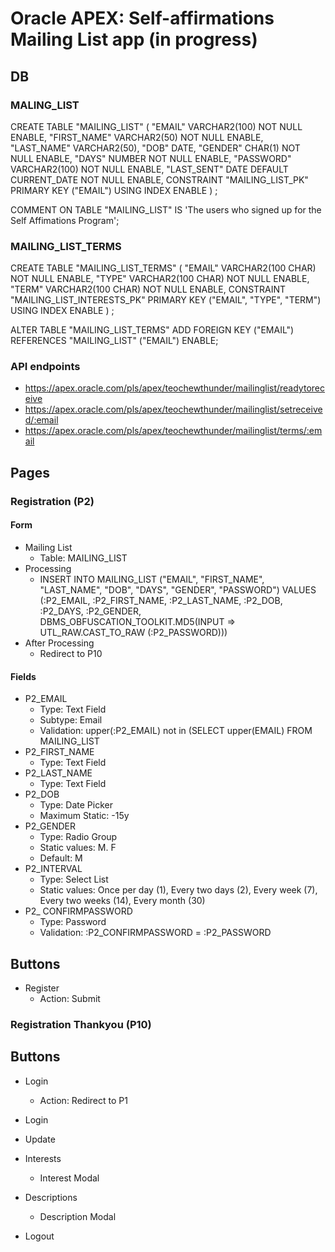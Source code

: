 # Oracle APEX: Self-affirmations Mailing List app (in progress)
## DB
### MALING_LIST
  CREATE TABLE "MAILING_LIST" 
   (	"EMAIL" VARCHAR2(100) NOT NULL ENABLE, 
	"FIRST_NAME" VARCHAR2(50) NOT NULL ENABLE, 
	"LAST_NAME" VARCHAR2(50), 
	"DOB" DATE, 
	"GENDER" CHAR(1) NOT NULL ENABLE, 
	"DAYS" NUMBER NOT NULL ENABLE, 
	"PASSWORD" VARCHAR2(100) NOT NULL ENABLE, 
	"LAST_SENT" DATE DEFAULT CURRENT_DATE NOT NULL ENABLE, 
	 CONSTRAINT "MAILING_LIST_PK" PRIMARY KEY ("EMAIL")
  USING INDEX  ENABLE
   ) ;

   COMMENT ON TABLE "MAILING_LIST"  IS 'The users who signed up for the Self Affimations Program';
### MAILING_LIST_TERMS
CREATE TABLE "MAILING_LIST_TERMS" 
   (	"EMAIL" VARCHAR2(100 CHAR) NOT NULL ENABLE, 
	"TYPE" VARCHAR2(100 CHAR) NOT NULL ENABLE, 
	"TERM" VARCHAR2(100 CHAR) NOT NULL ENABLE, 
	 CONSTRAINT "MAILING_LIST_INTERESTS_PK" PRIMARY KEY ("EMAIL", "TYPE", "TERM")
  USING INDEX  ENABLE
   ) ;

  ALTER TABLE "MAILING_LIST_TERMS" ADD FOREIGN KEY ("EMAIL")
	  REFERENCES "MAILING_LIST" ("EMAIL") ENABLE;
### API endpoints
- https://apex.oracle.com/pls/apex/teochewthunder/mailinglist/readytoreceive
- https://apex.oracle.com/pls/apex/teochewthunder/mailinglist/setreceived/:email
- https://apex.oracle.com/pls/apex/teochewthunder/mailinglist/terms/:email
  
## Pages
### Registration (P2)
#### Form
- Mailing List
    - Table: MAILING_LIST
- Processing
    - INSERT INTO MAILING_LIST ("EMAIL", "FIRST_NAME", "LAST_NAME", "DOB", "DAYS", "GENDER", "PASSWORD") VALUES (:P2_EMAIL, :P2_FIRST_NAME, :P2_LAST_NAME, :P2_DOB, :P2_DAYS, :P2_GENDER, DBMS_OBFUSCATION_TOOLKIT.MD5(INPUT => UTL_RAW.CAST_TO_RAW (:P2_PASSWORD)))
- After Processing
    - Redirect to P10
#### Fields
- P2_EMAIL
    - Type: Text Field
    - Subtype: Email
    - Validation: upper(:P2_EMAIL) not in (SELECT upper(EMAIL) FROM MAILING_LIST
- P2_FIRST_NAME
    - Type: Text Field
- P2_LAST_NAME
    - Type: Text Field
- P2_DOB
    - Type: Date Picker
    - Maximum Static: -15y 
- P2_GENDER
    - Type: Radio Group
    - Static values: M. F
    - Default: M 
- P2_INTERVAL
    - Type: Select List
    - Static values: Once per day (1), Every two days (2), Every week (7), Every two weeks (14), Every month (30)
- P2_ CONFIRMPASSWORD
    - Type: Password
    - Validation: :P2_CONFIRMPASSWORD = :P2_PASSWORD
## Buttons
- Register
    - Action: Submit

### Registration Thankyou (P10)
## Buttons
- Login
    - Action: Redirect to P1

- Login
- Update
- Interests
    - Interest Modal
- Descriptions
    - Description Modal
- Logout
